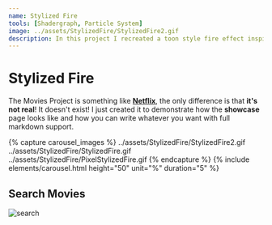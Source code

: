 ```yaml
---
name: Stylized Fire
tools: [Shadergraph, Particle System]
image: ../assets/StylizedFire/StylizedFire2.gif
description: In this project I recreated a toon style fire effect inspired by Tequila Works, Rime
---
```


# Stylized Fire

The Movies Project is something like [**Netflix**](https://www.netflix.com/browse), the only difference is that **it's not real**! It doesn't exist! I just created it to demonstrate how the **showcase** page looks like and how you can write whatever you want with full markdown support.

{% capture carousel_images %}
../assets/StylizedFire/StylizedFire2.gif
../assets/StylizedFire/StylizedFire.gif
../assets/StylizedFire/PixelStylizedFire.gif
{% endcapture %}
{% include elements/carousel.html height="50" unit="%" duration="5" %}

## Search Movies

![search](https://www.sketchappsources.com/resources/source-image/microsoft-windows-10-virtual-keyboard-diogo-sousa.png)
